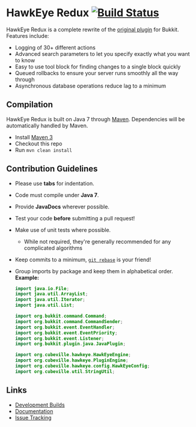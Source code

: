 HawkEye Redux [![Build Status](https://api.travis-ci.org/Cubeville/HawkEye-Redux.svg?branch=master)](https://travis-ci.org/Cubeville/HawkEye-Redux)
=============

HawkEye Redux is a complete rewrite of the [original plugin](https://github.com/oliverwoodings/HawkEye) for Bukkit.  Features include:

* Logging of 30+ different actions
* Advanced search parameters to let you specify exactly what you want to know
* Easy to use tool block for finding changes to a single block quickly
* Queued rollbacks to ensure your server runs smoothly all the way through
* Asynchronous database operations reduce lag to a minimum

Compilation
-----------

HawkEye Redux is built on Java 7 through [Maven](http://maven.apache.org/).  Dependencies will be automatically handled by Maven.

* Install [Maven 3](http://maven.apache.org/download.cgi)
* Checkout this repo
* Run `mvn clean install`

Contribution Guidelines
-----------------------

* Please use **tabs** for indentation.
* Code must compile under **Java 7**.
* Provide **JavaDocs** wherever possible.
* Test your code **before** submitting a pull request!
* Make use of unit tests where possible.
    * While not required, they're generally recommended for any complicated algorithms
* Keep commits to a minimum, [`git rebase`](https://help.github.com/articles/interactive-rebase) is your friend!
* Group imports by package and keep them in alphabetical order.
    **Example:**
    
    ```java
    import java.io.File;
    import java.util.ArrayList;
    import java.util.Iterator;
    import java.util.List;
    
    import org.bukkit.command.Command;
    import org.bukkit.command.CommandSender;
    import org.bukkit.event.EventHandler;
    import org.bukkit.event.EventPriority;
    import org.bukkit.event.Listener;
    import org.bukkit.plugin.java.JavaPlugin;
    
    import org.cubeville.hawkeye.HawkEyeEngine;
    import org.cubeville.hawkeye.PluginEngine;
    import org.cubeville.hawkeye.config.HawkEyeConfig;
    import org.cubeville.util.StringUtil;
    ```

Links
-----
* [Development Builds](http://ci.gethawkeye.org)
* [Documentation](http://docs.gethawkeye.org)
* [Issue Tracking](https://github.com/Cubeville/HawkEye-Redux/issues)
